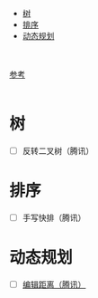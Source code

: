 - [树](#树)
- [排序](#排序)
- [动态规划](#动态规划)


</br></br>
[参考](https://github.com/dingjikerbo/Leetcode-Java)
</br></br>


# 树
- [ ] 反转二叉树（腾讯）


# 排序
- [ ] 手写快排（腾讯）


# 动态规划
- [ ] [编辑距离（腾讯）](https://leetcode.com/problems/edit-distance/)